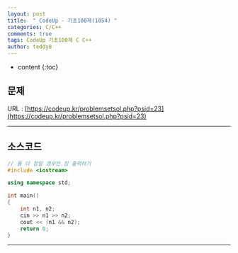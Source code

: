 ```yaml
---
layout: post   
title:  " CodeUp - 기초100제(1054) "
categories: C/C++
comments: true
tags: CodeUp 기초100제 C C++
author: teddy8  
---
```

* content
{:toc}

## 문제
URL : [https://codeup.kr/problemsetsol.php?psid=23](https://codeup.kr/problemsetsol.php?psid=23)

---

## 소스코드
``` cpp
// 둘 다 참일 경우만 참 출력하기
#include <iostream>

using namespace std;

int main()
{
	int n1, n2;
	cin >> n1 >> n2;
	cout << (n1 && n2);
	return 0;
}
```

---
